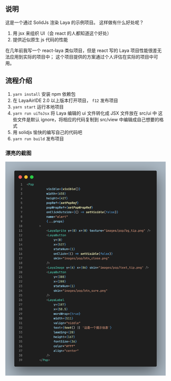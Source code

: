 ## 说明

这是一个通过 SolidJs 渲染 Laya 的示例项目。
这样做有什么好处呢？

1. 用 jsx 来组织 UI（会 react 的人都知道这个好处）
2. 提供近似原生 js 代码的性能

在几年前我写一个 react-laya 类似项目，但是 react 写的 Laya 项目性能很差无法应用到实际的项目中；
这个项目提供的方案通过个人评估在实际的项目中可用。

## 流程介绍

1. `yarn install` 安装 npm 依赖包
2. 在 LayaAirIDE 2.0 以上版本打开项目， `f12` 发布项目
3. `yarn start` 运行本地项目
4. `yarn run uiToJsx` 将 Laya 编辑的 ui 文件转化成 JSX 文件放在 src/ui 中
   这些文件是默认 ignore，将相应的代码复制到 src/view 中编辑成自己想要的格式
5. 用 solidjs 愉快的编写自己的代码吧
6. `yarn run build` 发布项目

### 漂亮的截图

![demo](/demo.png)
